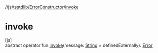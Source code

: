 //[js](../../../index.md)/[tsstdlib](../index.md)/[ErrorConstructor](index.md)/[invoke](invoke.md)

# invoke

[js]\
abstract operator fun [invoke](invoke.md)(message: [String](https://kotlinlang.org/api/latest/jvm/stdlib/kotlin/-string/index.html) = definedExternally): [Error](https://kotlinlang.org/api/latest/jvm/stdlib/kotlin/-error/index.html)
